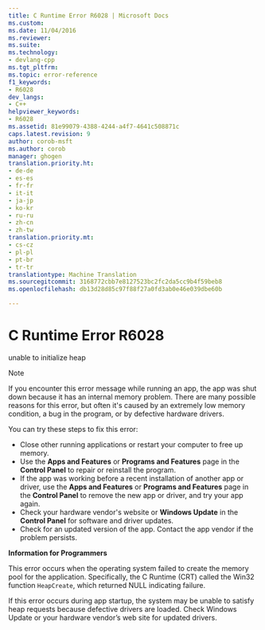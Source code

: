 ```yaml
---
title: C Runtime Error R6028 | Microsoft Docs
ms.custom: 
ms.date: 11/04/2016
ms.reviewer: 
ms.suite: 
ms.technology:
- devlang-cpp
ms.tgt_pltfrm: 
ms.topic: error-reference
f1_keywords:
- R6028
dev_langs:
- C++
helpviewer_keywords:
- R6028
ms.assetid: 81e99079-4388-4244-a4f7-4641c508871c
caps.latest.revision: 9
author: corob-msft
ms.author: corob
manager: ghogen
translation.priority.ht:
- de-de
- es-es
- fr-fr
- it-it
- ja-jp
- ko-kr
- ru-ru
- zh-cn
- zh-tw
translation.priority.mt:
- cs-cz
- pl-pl
- pt-br
- tr-tr
translationtype: Machine Translation
ms.sourcegitcommit: 3168772cbb7e8127523bc2fc2da5cc9b4f59beb8
ms.openlocfilehash: db13d28d85c97f88f27a0fd3ab0e46e039dbe60b

---
```

# C Runtime Error R6028
unable to initialize heap  
  
> [!NOTE]
>  If you encounter this error message while running an app, the app was shut down because it has an internal memory problem. There are many possible reasons for this error, but often it's caused by an extremely low memory condition, a bug in the program, or by defective hardware drivers.  
>   
>  You can try these steps to fix this error:  
>   
>  -   Close other running applications or restart your computer to free up memory.  
> -   Use the **Apps and Features** or **Programs and Features** page in the **Control Panel** to repair or reinstall the program.  
> -   If the app was working before a recent installation of another app or driver, use the **Apps and Features** or **Programs and Features** page in the **Control Panel** to remove the new app or driver, and try your app again.  
> -   Check your hardware vendor's website or **Windows Update** in the **Control Panel** for software and driver updates.  
> -   Check for an updated version of the app. Contact the app vendor if the problem persists.  
  
 **Information for Programmers**  
  
 This error occurs when the operating system failed to create the memory pool for the application. Specifically, the C Runtime (CRT) called the Win32 function `HeapCreate`, which returned NULL indicating failure.  
  
 If this error occurs during app startup, the system may be unable to satisfy heap requests because defective drivers are loaded. Check Windows Update or your hardware vendor’s web site for updated drivers.


<!--HONumber=Jan17_HO2-->


